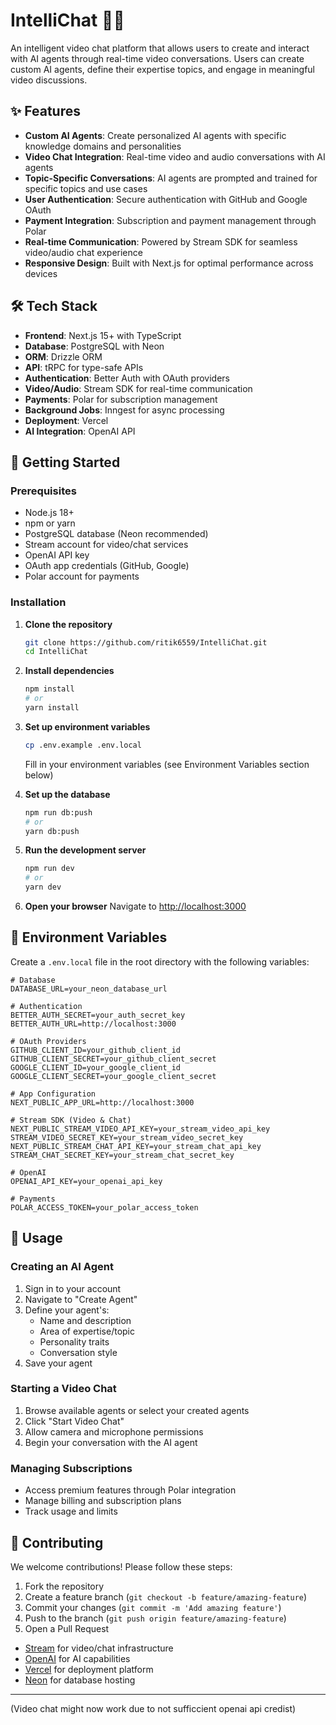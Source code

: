 # IntelliChat 🤖💬

An intelligent video chat platform that allows users to create and interact with AI agents through real-time video conversations. Users can create custom AI agents, define their expertise topics, and engage in meaningful video discussions.

## ✨ Features

- **Custom AI Agents**: Create personalized AI agents with specific knowledge domains and personalities
- **Video Chat Integration**: Real-time video and audio conversations with AI agents
- **Topic-Specific Conversations**: AI agents are prompted and trained for specific topics and use cases
- **User Authentication**: Secure authentication with GitHub and Google OAuth
- **Payment Integration**: Subscription and payment management through Polar
- **Real-time Communication**: Powered by Stream SDK for seamless video/audio chat experience
- **Responsive Design**: Built with Next.js for optimal performance across devices

## 🛠️ Tech Stack

- **Frontend**: Next.js 15+ with TypeScript
- **Database**: PostgreSQL with Neon
- **ORM**: Drizzle ORM
- **API**: tRPC for type-safe APIs
- **Authentication**: Better Auth with OAuth providers
- **Video/Audio**: Stream SDK for real-time communication
- **Payments**: Polar for subscription management
- **Background Jobs**: Inngest for async processing
- **Deployment**: Vercel
- **AI Integration**: OpenAI API

## 🚀 Getting Started

### Prerequisites

- Node.js 18+ 
- npm or yarn
- PostgreSQL database (Neon recommended)
- Stream account for video/chat services
- OpenAI API key
- OAuth app credentials (GitHub, Google)
- Polar account for payments

### Installation

1. **Clone the repository**
   ```bash
   git clone https://github.com/ritik6559/IntelliChat.git
   cd IntelliChat
   ```

2. **Install dependencies**
   ```bash
   npm install
   # or
   yarn install
   ```

3. **Set up environment variables**
   ```bash
   cp .env.example .env.local
   ```
   
   Fill in your environment variables (see Environment Variables section below)

4. **Set up the database**
   ```bash
   npm run db:push
   # or
   yarn db:push
   ```

5. **Run the development server**
   ```bash
   npm run dev
   # or
   yarn dev
   ```

6. **Open your browser**
   Navigate to [http://localhost:3000](http://localhost:3000)

## 🔧 Environment Variables

Create a `.env.local` file in the root directory with the following variables:

```env
# Database
DATABASE_URL=your_neon_database_url

# Authentication
BETTER_AUTH_SECRET=your_auth_secret_key
BETTER_AUTH_URL=http://localhost:3000

# OAuth Providers
GITHUB_CLIENT_ID=your_github_client_id
GITHUB_CLIENT_SECRET=your_github_client_secret
GOOGLE_CLIENT_ID=your_google_client_id
GOOGLE_CLIENT_SECRET=your_google_client_secret

# App Configuration
NEXT_PUBLIC_APP_URL=http://localhost:3000

# Stream SDK (Video & Chat)
NEXT_PUBLIC_STREAM_VIDEO_API_KEY=your_stream_video_api_key
STREAM_VIDEO_SECRET_KEY=your_stream_video_secret_key
NEXT_PUBLIC_STREAM_CHAT_API_KEY=your_stream_chat_api_key
STREAM_CHAT_SECRET_KEY=your_stream_chat_secret_key

# OpenAI
OPENAI_API_KEY=your_openai_api_key

# Payments
POLAR_ACCESS_TOKEN=your_polar_access_token
```

## 📖 Usage

### Creating an AI Agent

1. Sign in to your account
2. Navigate to "Create Agent"
3. Define your agent's:
   - Name and description
   - Area of expertise/topic
   - Personality traits
   - Conversation style
4. Save your agent

### Starting a Video Chat

1. Browse available agents or select your created agents
2. Click "Start Video Chat"
3. Allow camera and microphone permissions
4. Begin your conversation with the AI agent

### Managing Subscriptions

- Access premium features through Polar integration
- Manage billing and subscription plans
- Track usage and limits

## 🤝 Contributing

We welcome contributions! Please follow these steps:

1. Fork the repository
2. Create a feature branch (`git checkout -b feature/amazing-feature`)
3. Commit your changes (`git commit -m 'Add amazing feature'`)
4. Push to the branch (`git push origin feature/amazing-feature`)
5. Open a Pull Request


- [Stream](https://getstream.io/) for video/chat infrastructure
- [OpenAI](https://openai.com/) for AI capabilities
- [Vercel](https://vercel.com/) for deployment platform
- [Neon](https://neon.tech/) for database hosting

---
(Video chat might now work due to not sufficcient openai api credist)
